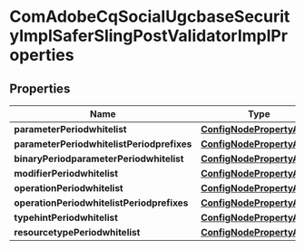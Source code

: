 
# ComAdobeCqSocialUgcbaseSecurityImplSaferSlingPostValidatorImplProperties

## Properties
Name | Type | Description | Notes
------------ | ------------- | ------------- | -------------
**parameterPeriodwhitelist** | [**ConfigNodePropertyArray**](ConfigNodePropertyArray.md) |  |  [optional]
**parameterPeriodwhitelistPeriodprefixes** | [**ConfigNodePropertyArray**](ConfigNodePropertyArray.md) |  |  [optional]
**binaryPeriodparameterPeriodwhitelist** | [**ConfigNodePropertyArray**](ConfigNodePropertyArray.md) |  |  [optional]
**modifierPeriodwhitelist** | [**ConfigNodePropertyArray**](ConfigNodePropertyArray.md) |  |  [optional]
**operationPeriodwhitelist** | [**ConfigNodePropertyArray**](ConfigNodePropertyArray.md) |  |  [optional]
**operationPeriodwhitelistPeriodprefixes** | [**ConfigNodePropertyArray**](ConfigNodePropertyArray.md) |  |  [optional]
**typehintPeriodwhitelist** | [**ConfigNodePropertyArray**](ConfigNodePropertyArray.md) |  |  [optional]
**resourcetypePeriodwhitelist** | [**ConfigNodePropertyArray**](ConfigNodePropertyArray.md) |  |  [optional]



